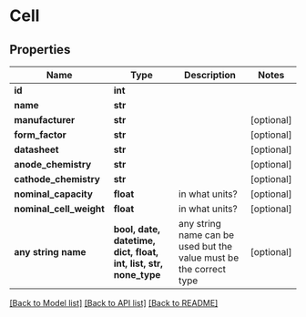 # Cell


## Properties
Name | Type | Description | Notes
------------ | ------------- | ------------- | -------------
**id** | **int** |  | 
**name** | **str** |  | 
**manufacturer** | **str** |  | [optional] 
**form_factor** | **str** |  | [optional] 
**datasheet** | **str** |  | [optional] 
**anode_chemistry** | **str** |  | [optional] 
**cathode_chemistry** | **str** |  | [optional] 
**nominal_capacity** | **float** | in what units? | [optional] 
**nominal_cell_weight** | **float** | in what units? | [optional] 
**any string name** | **bool, date, datetime, dict, float, int, list, str, none_type** | any string name can be used but the value must be the correct type | [optional]

[[Back to Model list]](../README.md#documentation-for-models) [[Back to API list]](../README.md#documentation-for-api-endpoints) [[Back to README]](../README.md)


